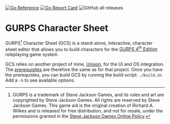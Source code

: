 [![Go Reference](https://pkg.go.dev/badge/github.com/richardwilkes/gcs/v5.svg)](https://pkg.go.dev/github.com/richardwilkes/gcs/v5)
[![Go Report Card](https://goreportcard.com/badge/github.com/richardwilkes/gcs/v5)](https://goreportcard.com/report/github.com/richardwilkes/gcs/v5)
![GitHub all releases](https://img.shields.io/github/downloads/richardwilkes/gcs/total?style=plastic)

# GURPS Character Sheet

GURPS[^1] Character Sheet (GCS) is a stand-alone, interactive, character sheet editor that allows you to build
characters for the [GURPS 4<sup>th</sup> Edition](http://www.sjgames.com/gurps) roleplaying game system.

GCS relies on another project of mine, [Unison](https://github.com/richardwilkes/unison),
for the UI and OS integration. The [prerequisites](https://github.com/richardwilkes/unison/blob/main/README.md) are
therefore the same as for that project. Once you have the prerequistes, you can build GCS by running the build script:
`./build.sh`. Add a `-h` to see available options.

[^1]: GURPS is a trademark of Steve Jackson Games, and its rules and art are copyrighted by Steve Jackson Games. All
rights are reserved by Steve Jackson Games. This game aid is the original creation of Richard A. Wilkes and is
released for free distribution, and not for resale, under the permissions granted in the
<a href="http://www.sjgames.com/general/online_policy.html">Steve Jackson Games Online Policy</a>.
